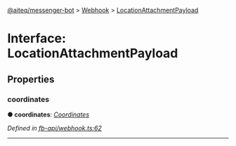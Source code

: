 [@aiteq/messenger-bot](../README.md) > [Webhook](../modules/webhook.md) > [LocationAttachmentPayload](../interfaces/webhook.locationattachmentpayload.md)



# Interface: LocationAttachmentPayload


## Properties
<a id="coordinates"></a>

###  coordinates

**●  coordinates**:  *[Coordinates](webhook.coordinates.md)* 

*Defined in [fb-api/webhook.ts:62](https://github.com/aiteq/messenger-bot/blob/a540dbb/src/fb-api/webhook.ts#L62)*





___



